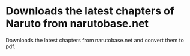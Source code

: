 Downloads the latest chapters of Naruto from narutobase.net
=========================================================
Downloads the latest chapters from narutobase.net and convert them to pdf.   
